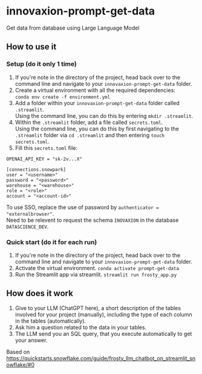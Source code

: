 # innovaxion-prompt-get-data
Get data from database using Large Language Model

## How to use it

### Setup (do it only 1 time)
1. If you're note in the directory of the project, head back over to the command line and navigate to your `innovaxion-prompt-get-data` folder.  
2. Create a virtual environment with all the required dependencies:  
   `conda env create -f environment.yml`
3. Add a folder within your `innovaxion-prompt-get-data` folder called `.streamlit`.  
Using the command line, you can do this by entering `mkdir .streamlit`.
4. Within the `.streamlit` folder, add a file called `secrets.toml`.  
Using the command line, you can do this by first navigating to the `.streamlit` folder via `cd .streamlit` and then entering `touch secrets.toml`.
5. Fill this `secrets.toml` file:  
```
OPENAI_API_KEY = "sk-2v...X"

[connections.snowpark]
user = "<username>"
password = "<password>"
warehouse = "<warehouse>"
role = "<role>"
account = "<account-id>"
```
To use SSO, replace the use of password by `authenticator = "externalbrowser"`.  
Need to be relevent to request the schema `INOVAXION` in the database `DATASCIENCE_DEV`.

### Quick start (do it for each run)
1. If you're note in the directory of the project, head back over to the command line and navigate to your `innovaxion-prompt-get-data` folder.
2. Activate the virtual environment.
   `conda activate prompt-get-data`
3. Run the Streamlit app via streamlit.
   `streamlit run frosty_app.py`

## How does it work
1. Give to your LLM (ChatGPT here), a short description of the tables involved for your project (manually), including the type of each column in the tables (automatically).
2. Ask him a question related to the data in your tables.
3. The LLM send you an SQL query, that you execute automatically to get your answer.


Based on https://quickstarts.snowflake.com/guide/frosty_llm_chatbot_on_streamlit_snowflake/#0
